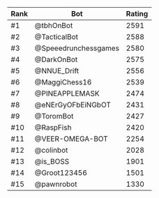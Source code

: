 Rank|Bot|Rating
---|---|---
#1|@tbhOnBot|2591
#2|@TacticalBot|2588
#3|@Speeedrunchessgames|2580
#4|@DarkOnBot|2575
#5|@NNUE_Drift|2556
#6|@MaggiChess16|2539
#7|@PINEAPPLEMASK|2474
#8|@eNErGyOFbEiNGbOT|2431
#9|@ToromBot|2427
#10|@RaspFish|2420
#11|@VEER-OMEGA-BOT|2254
#12|@colinbot|2028
#13|@is_BOSS|1901
#14|@Groot123456|1501
#15|@pawnrobot|1330
